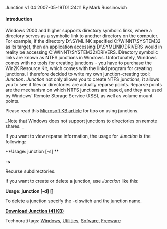Junction v1.04
2007-05-19T01:24:11
By Mark Russinovich

#### Introduction

Windows 2000 and higher supports directory symbolic links, where a directory serves as a symbolic link to another directory on the computer. For example, if the directory D:\SYMLINK specified C:\WINNT\SYSTEM32 as its target, then an application accessing D:\SYMLINK\DRIVERS would in reality be accessing C:\WINNT\SYSTEM32\DRIVERS. Directory symbolic links are known as NTFS junctions in Windows. Unfortunately, Windows comes with no tools for creating junctions - you have to purchase the Win2K Resource Kit, which comes with the linkd program for creating junctions. I therefore decided to write my own junction-creating tool: _Junction_. _Junction_ not only allows you to create NTFS junctions, it allows you to see if files or directories are actually reparse points. Reparse points are the mechanism on which NTFS junctions are based, and they are used by Windows' Remote Storage Service (RSS), as well as volume mount points. 

Please read this [Microsoft KB article](http://support.microsoft.com/?kbid=205524) for tips on using junctions. 

_Note that Windows does not support junctions to directories on remote shares. _

If you want to view reparse information, the usage for _Junction_ is the following: 

**Usage: junction [-s] **

**-s**

Recurse subdirectories. 

If you want to create or delete a junction, use _Junction_ like this: 

**Usage: junction [-d]  []**

To delete a junction specify the -d switch and the junction name. 

[**Download Junction (41 KB)**](http://download.sysinternals.com/Files/Junction.zip)

Technorati tags: [Windows](http://technorati.com/tags/Windows), [Utilities](http://technorati.com/tags/Utilities), [Sofware](http://technorati.com/tags/Sofware), [Freeware](http://technorati.com/tags/Freeware)
